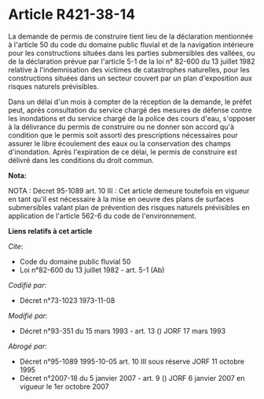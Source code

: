 # Article R421-38-14

La demande de permis de construire tient lieu de la déclaration mentionnée à l'article 50 du code du domaine public fluvial
et de la navigation intérieure pour les constructions situées dans les parties submersibles des vallées, ou de la déclaration
prévue par l'article 5-1 de la loi n° 82-600 du 13 juillet 1982 relative à l'indemnisation des victimes de catastrophes
naturelles, pour les constructions situées dans un secteur couvert par un plan d'exposition aux risques naturels prévisibles.

Dans un délai d'un mois à compter de la réception de la demande, le préfet peut, après consultation du service chargé des
mesures de défense contre les inondations et du service chargé de la police des cours d'eau, s'opposer à la délivrance du
permis de construire ou ne donner son accord qu'à condition que le permis soit assorti des prescriptions nécessaires pour
assurer le libre écoulement des eaux ou la conservation des champs d'inondation. Après l'expiration de ce délai, le permis de
construire est délivré dans les conditions du droit commun.

**Nota:**

NOTA : Décret 95-1089 art. 10 III : Cet article demeure toutefois en vigueur en tant qu'il est nécessaire à la mise en oeuvre
des plans de surfaces submersibles valant plan de prévention des risques naturels prévisibles en application de l'article
562-6 du code de l'environnement.

**Liens relatifs à cet article**

_Cite_:

  - Code du domaine public fluvial 50
  - Loi n°82-600 du 13 juillet 1982 - art. 5-1 (Ab)

_Codifié par_:

  - Décret n°73-1023 1973-11-08

_Modifié par_:

  - Décret n°93-351 du 15 mars 1993 - art. 13 () JORF 17 mars 1993

_Abrogé par_:

  - Décret n°95-1089 1995-10-05 art. 10 III sous réserve JORF 11 octobre 1995
  - Décret n°2007-18 du 5 janvier 2007 - art. 9 () JORF 6 janvier 2007 en vigueur le 1er octobre 2007
